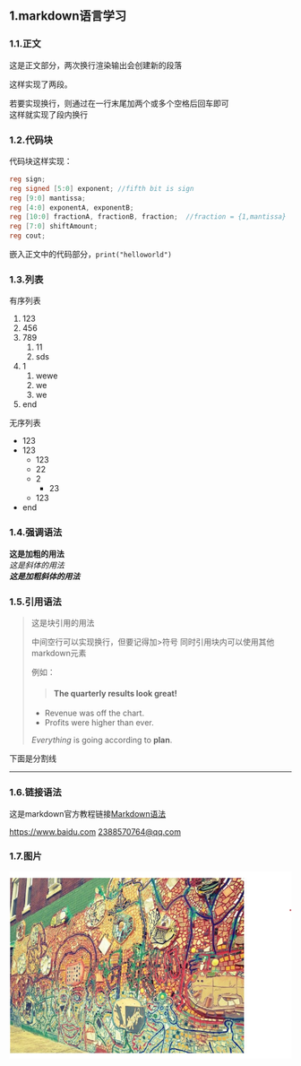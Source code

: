 ## 1.markdown语言学习
### 1.1.正文
这是正文部分，两次换行渲染输出会创建新的段落

这样实现了两段。

若要实现换行，则通过在一行末尾加两个或多个空格后回车即可  
这样就实现了段内换行
### 1.2.代码块
代码块这样实现：

```verilog
reg sign;
reg signed [5:0] exponent; //fifth bit is sign
reg [9:0] mantissa;
reg [4:0] exponentA, exponentB;
reg [10:0] fractionA, fractionB, fraction;	//fraction = {1,mantissa}
reg [7:0] shiftAmount;
reg cout;
```

嵌入正文中的代码部分，``print("helloworld")``
### 1.3.列表
有序列表
1. 123
2. 456
3. 789
   1. 11
   2. sds
4. 1
      1. wewe
      2. we
   1. we
5. end

无序列表
- 123
- 123
  - 123
  - 22
  - 2
    - 23
  - 123
- end

### 1.4.强调语法
**这是加粗的用法**  
*这是斜体的用法*  
***这是加粗斜体的用法***

### 1.5.引用语法
> 这是块引用的用法
>
> 中间空行可以实现换行，但要记得加>符号
> 同时引用块内可以使用其他markdown元素
>
> 例如：
> > #### The quarterly results look great!
>
> - Revenue was off the chart.
> - Profits were higher than ever.
>
>  *Everything* is going according to **plan**.

下面是分割线

-------

### 1.6.链接语法
这是markdown官方教程链接[Markdown语法](https://markdown.com.cn "最好的markdown教程")

<https://www.baidu.com>
<2388570764@qq.com>

### 1.7.图片
![这是图片](\images\2023-01-29%20094635.jpg "screen print")